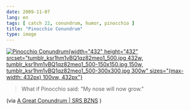 ```yaml
---
date: 2009-11-07
lang: en
tags: [ catch 22, conundrum, humor, pinocchio ]
title: "Pinocchio Conundrum"
type: image
---
```


[![Pinocchio
Conundrum](tumblr_ksr1hm1vBQ1qz82meo1_500.jpg){width="432"
height="432"
srcset="tumblr_ksr1hm1vBQ1qz82meo1_500.jpg 432w, tumblr_ksr1hm1vBQ1qz82meo1_500-150x150.jpg 150w, tumblr_ksr1hm1vBQ1qz82meo1_500-300x300.jpg 300w"
sizes="(max-width: 432px) 100vw, 432px"}](http://srsbzns.wordpress.com/2009/10/28/a-great-conundrum/)

> What if Pinocchio said: "My nose will now grow."

(via [A Great Conundrum | SRS
BZNS](http://srsbzns.wordpress.com/2009/10/28/a-great-conundrum/) )


